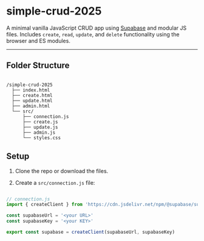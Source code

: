 # simple-crud-2025

A minimal vanilla JavaScript CRUD app using [Supabase](https://supabase.com/) and modular JS files. Includes `create`, `read`, `update`, and `delete` functionality using the browser and ES modules.

---

## Folder Structure

```text

/simple-crud-2025
  ├── index.html
  ├── create.html
  ├── update.html
  ├── admin.html
  └── src/
      ├── connection.js
      ├── create.js
      ├── update.js
      ├── admin.js
      └── styles.css
```

## Setup

1. Clone the repo or download the files.

2. Create a `src/connection.js` file:

```js

// connection.js
import { createClient } from 'https://cdn.jsdelivr.net/npm/@supabase/supabase-js/+esm'

const supabaseUrl = '<your URL>'
const supabaseKey = '<your KEY>'

export const supabase = createClient(supabaseUrl, supabaseKey)
```
